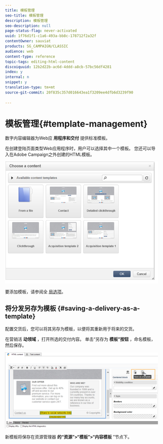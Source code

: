```yaml
---
title: 模板管理
seo-title: 模板管理
description: 模板管理
seo-description: null
page-status-flag: never-activated
uuid: 1f76d1f1-c1a6-493a-bb8c-178712f2a32f
contentOwner: sauviat
products: SG_CAMPAIGN/CLASSIC
audience: web
content-type: reference
topic-tags: editing-html-content
discoiquuid: 12b2d22b-ac6d-4ddd-a8cb-57bc56df4281
index: y
internal: n
snippet: y
translation-type: tm+mt
source-git-commit: 20f835c357d016643ea1f3209ee4dfb6d3239f90

---
```



# 模板管理{#template-management}

数字内容编辑器为Web应 **用程序和交付** 提供标准模板。

在创建登陆页面类型Web应用程序时，用户可以选择其中一个模板。 您还可以导入在Adobe Campaign之外创建的HTML模板。

![](assets/dce_popup_templatechoice.png)

要添加模板，请参阅全 [局选项](../../web/using/content-editor-interface.md#global-options)。

## 将分发另存为模板 {#saving-a-delivery-as-a-template}

配置交货后，您可以将其另存为模板，以便将其重新用于将来的交货。

在营销活 **动领域** ，打开所选的交付内容。 单击“另存为 **模板”按钮** ，命名模板，然后保存。

![](assets/dce_save_model.png)

新模板将保存在资源管理器 **的“资源”>“模板”>“内容模板** ”节点下。
